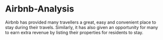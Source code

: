 # Airbnb-Analysis
Airbnb has provided many travellers a great, easy and convenient place to stay during their travels. Similarly, it has also given an opportunity for many to earn extra revenue by listing their properties for residents to stay.
